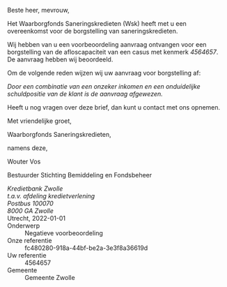 Beste heer, mevrouw,

Het Waarborgfonds Saneringskredieten (Wsk) heeft met u een overeenkomst voor de borgstelling van saneringskredieten.

Wij hebben van u een voorbeoordeling aanvraag ontvangen voor een borgstelling van de afloscapaciteit van een casus met kenmerk *4564657*. De aanvraag hebben wij beoordeeld.

Om de volgende reden wijzen wij uw aanvraag voor borgstelling af:

*Door een combinatie van een onzeker inkomen en een onduidelijke schuldpositie van de klant is de aanvraag afgewezen.*

Heeft u nog vragen over deze brief, dan kunt u contact met ons opnemen.

Met vriendelijke groet,
 

Waarborgfonds Saneringskredieten,

namens deze,
 



Wouter Vos


Bestuurder Stichting Bemiddeling en Fondsbeheer

<address>
    Kredietbank Zwolle<br>
    t.a.v. afdeling kredietverlening<br>
    Postbus 100070<br>
    8000 GA Zwolle
</address>
<time>Utrecht, 2022-01-01</time>
<reference>
    <dt>Onderwerp</dt>
    <dd>Negatieve voorbeoordeling</dd>
    <dt>Onze referentie</dt>
    <dd>fc480280-918a-44bf-be2a-3e3f8a36619d</dd>
    <dt>Uw referentie</dt>
    <dd>4564657</dd>
    <dt>Gemeente</dt>
    <dd>Gemeente Zwolle</dd>
</reference>

